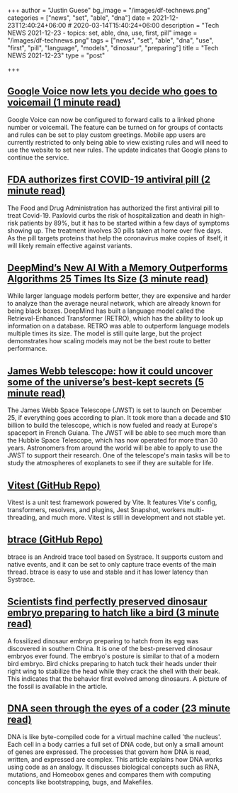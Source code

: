 +++
author = "Justin Guese"
bg_image = "/images/df-technews.png"
categories = ["news", "set", "able", "dna"]
date = 2021-12-23T12:40:24+06:00 # 2020-03-14T15:40:24+06:00
description = "Tech NEWS 2021-12-23 - topics: set, able, dna, use, first, pill"
image = "/images/df-technews.png"
tags = ["news", "set", "able", "dna", "use", "first", "pill", "language", "models", "dinosaur", "preparing"]
title = "Tech NEWS 2021-12-23"
type = "post"

+++

## [Google Voice now lets you decide who goes to voicemail (1 minute read)](https://www.engadget.com/google-voice-call-forwarding-rules-225024826.html)

Google Voice can now be configured to forward calls to a linked phone number or voicemail. The feature can be turned on for groups of contacts and rules can be set to play custom greetings. Mobile app users are currently restricted to only being able to view existing rules and will need to use the website to set new rules. The update indicates that Google plans to continue the service.

## [FDA authorizes first COVID-19 antiviral pill (2 minute read)](https://www.theverge.com/2021/12/22/22810371/pfizer-merck-paxlovid-covid-antiviral-fda-authorization-omicron)

The Food and Drug Administration has authorized the first antiviral pill to treat Covid-19. Paxlovid curbs the risk of hospitalization and death in high-risk patients by 89%, but it has to be started within a few days of symptoms showing up. The treatment involves 30 pills taken at home over five days. As the pill targets proteins that help the coronavirus make copies of itself, it will likely remain effective against variants.

## [DeepMind’s New AI With a Memory Outperforms Algorithms 25 Times Its Size (3 minute read)](https://singularityhub.com/2021/12/20/biggers-not-always-better-deepminds-new-language-ai-is-small-but-mighty/)

While larger language models perform better, they are expensive and harder to analyze than the average neural network, which are already known for being black boxes. DeepMind has built a language model called the Retrieval-Enhanced Transformer (RETRO), which has the ability to look up information on a database. RETRO was able to outperform language models multiple times its size. The model is still quite large, but the project demonstrates how scaling models may not be the best route to better performance.

## [James Webb telescope: how it could uncover some of the universe’s best-kept secrets (5 minute read)](https://theconversation.com/james-webb-telescope-how-it-could-uncover-some-of-the-universes-best-kept-secrets-173717)

The James Webb Space Telescope (JWST) is set to launch on December 25, if everything goes according to plan. It took more than a decade and $10 billion to build the telescope, which is now fueled and ready at Europe's spaceport in French Guiana. The JWST will be able to see much more than the Hubble Space Telescope, which has now operated for more than 30 years. Astronomers from around the world will be able to apply to use the JWST to support their research. One of the telescope's main tasks will be to study the atmospheres of exoplanets to see if they are suitable for life.

## [Vitest (GitHub Repo)](https://github.com/vitest-dev/vitest)

Vitest is a unit test framework powered by Vite. It features Vite's config, transformers, resolvers, and plugins, Jest Snapshot, workers multi-threading, and much more. Vitest is still in development and not stable yet.

## [btrace (GitHub Repo)](https://github.com/bytedance/btrace)

btrace is an Android trace tool based on Systrace. It supports custom and native events, and it can be set to only capture trace events of the main thread. btrace is easy to use and stable and it has lower latency than Systrace.

## [Scientists find perfectly preserved dinosaur embryo preparing to hatch like a bird (3 minute read)](https://www.theguardian.com/science/2021/dec/21/scientists-find-perfectly-preserved-dinosaur-embryo-preparing-to-hatch-like-a-bird)

A fossilized dinosaur embryo preparing to hatch from its egg was discovered in southern China. It is one of the best-preserved dinosaur embryos ever found. The embryo's posture is similar to that of a modern bird embryo. Bird chicks preparing to hatch tuck their heads under their right wing to stabilize the head while they crack the shell with their beak. This indicates that the behavior first evolved among dinosaurs. A picture of the fossil is available in the article.

## [DNA seen through the eyes of a coder (23 minute read)](https://berthub.eu/articles/posts/amazing-dna/)

DNA is like byte-compiled code for a virtual machine called 'the nucleus'. Each cell in a body carries a full set of DNA code, but only a small amount of genes are expressed. The processes that govern how DNA is read, written, and expressed are complex. This article explains how DNA works using code as an analogy. It discusses biological concepts such as RNA, mutations, and Homeobox genes and compares them with computing concepts like bootstrapping, bugs, and Makefiles.

